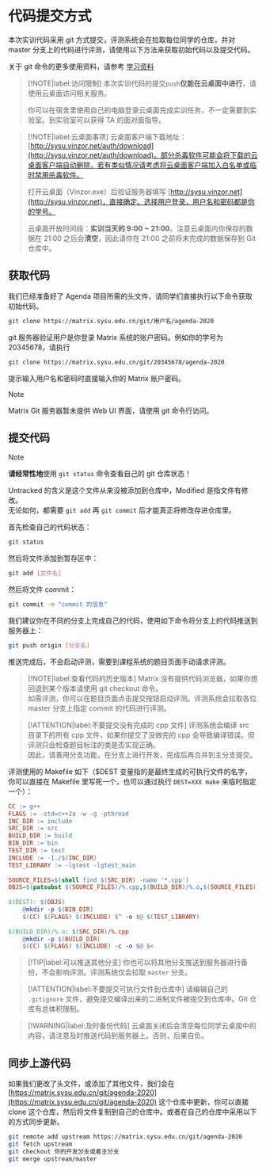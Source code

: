 # 代码提交方式

本次实训代码采用 git 方式提交，评测系统会在拉取每位同学的仓库，并对 master 分支上的代码进行评测，请使用以下方法来获取初始代码以及提交代码。

关于 git 命令的更多使用资料，请参考 [学习资料](/resources.md)

> [!NOTE|label:访问限制]
> 本次实训代码的提交`push`**仅能在云桌面中进行**，请使用云桌面访问相关服务。
>
> 你可以在宿舍里使用自己的电脑登录云桌面完成实训任务，不一定需要到实验室。到实验室可以获得 TA 的面对面指导。

> [!NOTE|label:云桌面事项]
> 云桌面客户端下载地址：[http://sysu.vinzor.net/auth/download](http://sysu.vinzor.net/auth/download)。部分杀毒软件可能会将下载的云桌面客户端自动删除，若有类似情况请考虑将云桌面客户端加入白名单或临时禁用杀毒软件。
>
> 打开云桌面（Vinzor.exe）后验证服务器填写 [http://sysu.vinzor.net](http://sysu.vinzor.net)，直接确定。选择用户登录，用户名和密码都是你的学号。
>
> 云桌面开放时间段：**实训当天的 9:00 ~ 21:00**。注意云桌面内你保存的数据在 21:00 之后会**清空**，因此请你在 21:00 之前将未完成的数据保存到 Git 仓库中。


## 获取代码

我们已经准备好了 Agenda 项目所需的头文件，请同学们直接执行以下命令获取初始代码。 

```bash
git clone https://matrix.sysu.edu.cn/git/用户名/agenda-2020
```

git 服务器验证用户是你登录 Matrix 系统的账户密码。例如你的学号为 20345678，请执行 

```bash
git clone https://matrix.sysu.edu.cn/git/20345678/agenda-2020
```

提示输入用户名和密码时直接输入你的 Matrix 账户密码。

> [!NOTE]
> Matrix Git 服务器暂未提供 Web UI 界面，请使用 git 命令行访问。


## 提交代码

> [!NOTE]
> **请经常性地**使用 `git status` 命令查看自己的 git 仓库状态！
>
> Untracked 的含义是这个文件从来没被添加到仓库中，Modified 是指文件有修改。  
> 无论如何，都需要 `git add` 再 `git commit` 后才能真正将修改存进仓库里。

首先检查自己的代码状态：

```bash
git status
```

然后将文件添加到暂存区中：

```bash
git add [文件名]
```

然后将文件 commit：

```bash
git commit -m "commit 的信息"
```

我们建议你在不同的分支上完成自己的代码，使用如下命令将分支上的代码推送到服务器上：

```bash
git push origin [分支名]
```

推送完成后，不会启动评测，需要到课程系统的题目页面手动请求评测。

> [!NOTE|label:查看代码的历史版本]
> Matrix 没有提供代码浏览器，如果你想回退到某个版本请使用 git checkout 命令。  
> 如需评测，你可以在题目页面点击提交按钮启动评测。评测系统会拉取各位 master 分支上指定 commit 的代码进行评测。

> [!ATTENTION|label:不要提交没有完成的 cpp 文件]
> 评测系统会编译 src 目录下的所有 cpp 文件，如果你提交了没做完的 cpp 会导致编译错误。但评测只会检查题目标注的类是否实现正确。  
> 因此，请善用分支功能，在分支上进行开发，完成后再合并到主分支提交。

评测使用的 Makefile 如下（$DEST 变量指的是最终生成的可执行文件的名字，你可以直接在 Makefile 里写死一个，也可以通过执行 `DEST=XXX make` 来临时指定一个）：

```makefile
CC := g++
FLAGS := -std=c++2a -w -g -pthread
INC_DIR := include
SRC_DIR := src
BUILD_DIR := build
BIN_DIR := bin
TEST_DIR := test
INCLUDE := -I./$(INC_DIR)
TEST_LIBRARY := -lgtest -lgtest_main
 
SOURCE_FILES=$(shell find $(SRC_DIR) -name '*.cpp')
OBJS=$(patsubst $(SOURCE_FILES)/%.cpp,$(BUILD_DIR)/%.o,$(SOURCE_FILES))
 
$(DEST): $(OBJS)
    @mkdir -p $(BIN_DIR)
    $(CC) $(FLAGS) $(INCLUDE) $^ -o $@ $(TEST_LIBRARY)
 
$(BUILD_DIR)/%.o: $(SRC_DIR)/%.cpp
    @mkdir -p $(BUILD_DIR)
    $(CC) $(FLAGS) $(INCLUDE) -c -o $@ $<
```

> [!TIP|label:可以推送其他分支]
> 你也可以将其他分支推送到服务器进行备份，不会影响评测。评测系统仅会拉取 `master` 分支。

> [!ATTENTION|label:不要提交可执行文件到仓库中]
> 请编辑自己的 `.gitignore` 文件，避免提交编译出来的二进制文件被提交到仓库中。Git 仓库有总体积限制。

> [!WARNING|label:及时备份代码]
> 云桌面关闭后会清空每位同学云桌面中的内容，请注意及时推送代码到服务器上。否则，后果自负。

## 同步上游代码
如果我们更改了头文件，或添加了其他文件，我们会在 [https://matrix.sysu.edu.cn/git/agenda-2020](https://matrix.sysu.edu.cn/git/agenda-2020) 这个仓库中更新，你可以直接 clone 这个仓库，然后将文件复制到自己的仓库中。或者在自己的仓库中采用以下的方式同步更新。

```bash
git remote add upstream https://matrix.sysu.edu.cn/git/agenda-2020
git fetch upstream
git checkout 你的开发分支或者主分支
git merge upstream/master
```